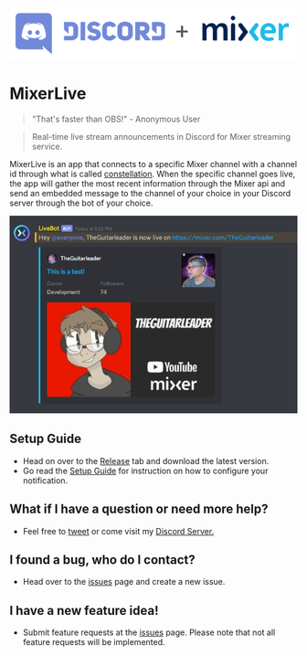 ![](banner.png)

# MixerLive
> "That's faster than OBS!" - Anonymous User

> Real-time live stream announcements in Discord for Mixer streaming service.

MixerLive is an app that connects to a specific Mixer channel with a channel id through what is 
called [constellation](https://dev.mixer.com/reference/constellation/introduction). When the specific channel goes live, the app will gather the most recent information through the Mixer api and send an embedded message to the channel of your choice in your Discord server through the bot of your choice. 

![](example.png)

## Setup Guide
* Head on over to the [Release](https://github.com/TheGuitarleader/MixerLive/releases) tab and download the latest version.
* Go read the [Setup Guide](https://github.com/TheGuitarleader/MixerLive/wiki/Setup-Guide) for instruction on how to configure your notification.

## What if I have a question or need more help?
* Feel free to [tweet](https://twitter.com/theguitarleader) or come visit my [Discord Server.](https://discord.gg/KDFzHGK)


## I found a bug, who do I contact?
* Head over to the [issues](https://github.com/TheGuitarleader/MixerLive/issues) page and create a new issue.


## I have a new feature idea!
* Submit feature requests at the [issues](https://github.com/TheGuitarleader/MixerLive/issues) page. Please note that not all feature requests will be implemented.
